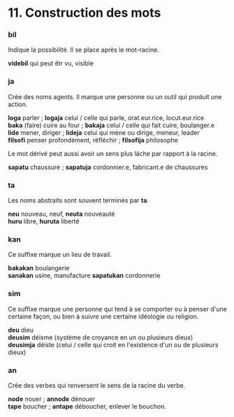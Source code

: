 
# 11. Construction des mots

### bil

Indique la possibilité. Il se place après le mot-racine.

**videbil** qui peut êtr vu, visible

### ja

Crée des noms agents. Il marque une personne ou un outil qui produit une action.

**loga** parler ; **logaja** celui / celle qui parle, orat.eur.rice, locut.eur.rice  
**baka** (faire) cuire au four ; **bakaja** celui / celle qui fait cuire, boulanger.e  
**lide** mener, diriger ; **lideja** celui qui mène ou dirige, meneur, leader  
**filsofi** penser profondément, réfléchir ; **filsofija** philosophe

Le mot dérivé peut aussi avoir un sens plus lâche par rapport à la racine.

**sapatu** chaussure ; **sapatuja** cordonnier.e, fabricant.e de chaussures

### ta

Les noms abstraits sont souvent terminés par **ta**.

**neu** nouveau, neuf, **neuta** nouveauté  
**huru** libre, **huruta** liberté

### kan

Ce suffixe marque un lieu de travail.

**bakakan** boulangerie  
**sanakan** usine, manufacture
**sapatukan** cordonnerie  

### sim

Ce suffixe marque une personne qui tend à se comporter ou à penser d'une certaine façon, ou bien à suivre une certaine idéologie ou religion.

**deu** dieu  
**deusim** déisme (système de croyance en un ou plusieurs dieux)  
**deusimja** déiste (celui / celle qui croit en l'existence d'un ou de plusieurs dieux)

### an

Crée des verbes qui renversent le sens de la racine du verbe.

**node** nouer ; **annode** dénouer  
**tape** boucher ; **antape** déboucher, enlever le bouchon.

